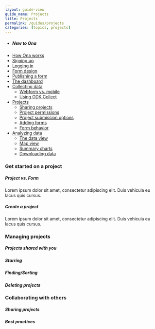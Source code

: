 ```yaml
---
layout: guide-view
guide_name: Projects
title: Projects
permalink: /guides/projects
categories: [topics, projects]
---
```


* ##### New to Ona
* [How Ona works](#how-ona-works)
* [Signing up](#signing-up)
* [Logging in](#logging-in)
* [Form design](#form-design)
* [Publishing a form](#publishing-a-form)
* [The dashboard](#the-dashboard)
* [Collecting data](#collecting-data)
  * [Webform vs. mobile](#webform-vs-mobile)
  * [Using ODK Collect](#using-odk-collect)
* [Projects](#projects)
  * [Sharing projects](#sharing-projects)
  * [Project permissions](#project-permissions)
  * [Project submission options](#project-submission-options)
  * [Adding forms](#adding-forms)
  * [Form behavior](#form-behavior)
* [Analyzing data](#analyzing-data)
  * [The data view](#the-data-view)
  * [Map view](#map-view)
  * [Summary charts](#summary-charts)
  * [Downloading data](#downloading-data)




### Get started on a project

##### <a name="how-ona-works"></a>Project vs. Form
Lorem ipsum dolor sit amet, consectetur adipiscing elit. Duis vehicula eu lacus quis cursus. 

##### <a name="signing-up"></a>Create a project
Lorem ipsum dolor sit amet, consectetur adipiscing elit. Duis vehicula eu lacus quis cursus. 

### Managing projects

##### <a name="how-ona-works"></a>Projects shared with you
##### <a name="how-ona-works"></a>Starring
##### <a name="how-ona-works"></a>Finding/Sorting
##### <a name="how-ona-works"></a>Deleting projects


### Collaborating with others

##### <a name="how-ona-works"></a>Sharing projects
##### <a name="how-ona-works"></a>Best practices